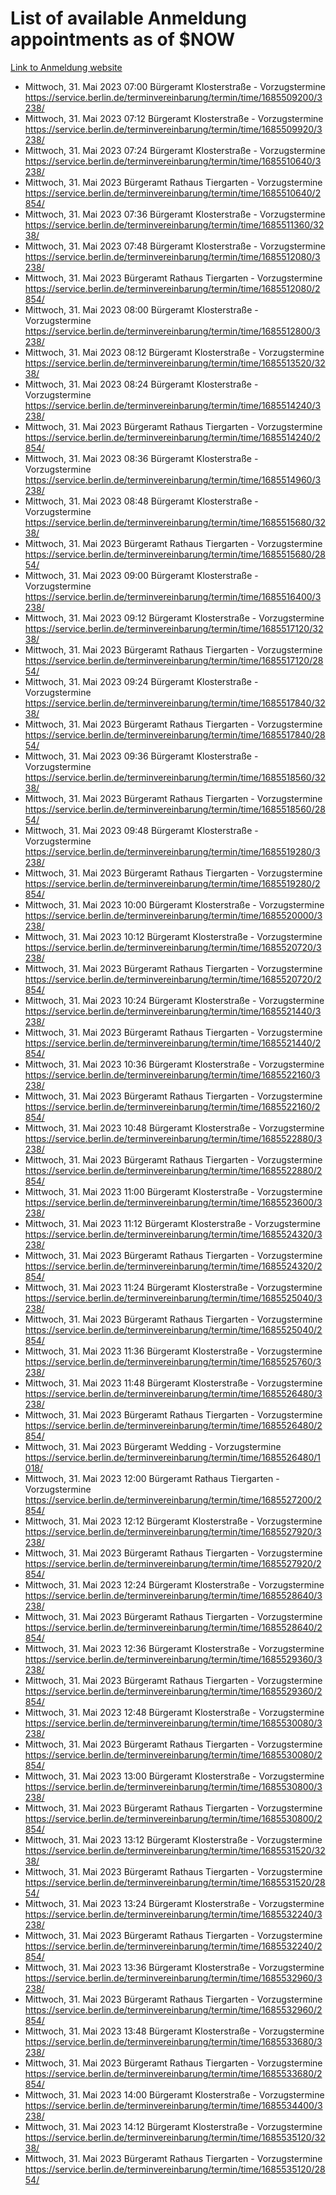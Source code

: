 # List of available Anmeldung appointments as of $NOW
[Link to Anmeldung website](https://service.berlin.de/terminvereinbarung/termin/tag.php?termin=1&anliegen[]=120686&dienstleisterlist=122210,122217,327316,122219,327312,122227,327314,122231,327346,122243,327348,122254,122252,329742,122260,329745,122262,329748,122271,327278,122273,327274,122277,327276,330436,122280,327294,122282,327290,122284,327292,122291,327270,122285,327266,122286,327264,122296,327268,150230,329760,122297,327286,122294,327284,122312,329763,122314,329775,122304,327330,122311,327334,122309,327332,317869,122281,327352,122279,329772,122283,122276,327324,122274,327326,122267,329766,122246,327318,122251,327320,122257,327322,122208,327298,122226,327300&herkunft=http%3A%2F%2Fservice.berlin.de%2Fdienstleistung%2F120686%2F)
- Mittwoch, 31. Mai 2023 07:00 Bürgeramt Klosterstraße - Vorzugstermine https://service.berlin.de/terminvereinbarung/termin/time/1685509200/3238/
- Mittwoch, 31. Mai 2023 07:12 Bürgeramt Klosterstraße - Vorzugstermine https://service.berlin.de/terminvereinbarung/termin/time/1685509920/3238/
- Mittwoch, 31. Mai 2023 07:24 Bürgeramt Klosterstraße - Vorzugstermine https://service.berlin.de/terminvereinbarung/termin/time/1685510640/3238/
- Mittwoch, 31. Mai 2023  Bürgeramt Rathaus Tiergarten - Vorzugstermine https://service.berlin.de/terminvereinbarung/termin/time/1685510640/2854/
- Mittwoch, 31. Mai 2023 07:36 Bürgeramt Klosterstraße - Vorzugstermine https://service.berlin.de/terminvereinbarung/termin/time/1685511360/3238/
- Mittwoch, 31. Mai 2023 07:48 Bürgeramt Klosterstraße - Vorzugstermine https://service.berlin.de/terminvereinbarung/termin/time/1685512080/3238/
- Mittwoch, 31. Mai 2023  Bürgeramt Rathaus Tiergarten - Vorzugstermine https://service.berlin.de/terminvereinbarung/termin/time/1685512080/2854/
- Mittwoch, 31. Mai 2023 08:00 Bürgeramt Klosterstraße - Vorzugstermine https://service.berlin.de/terminvereinbarung/termin/time/1685512800/3238/
- Mittwoch, 31. Mai 2023 08:12 Bürgeramt Klosterstraße - Vorzugstermine https://service.berlin.de/terminvereinbarung/termin/time/1685513520/3238/
- Mittwoch, 31. Mai 2023 08:24 Bürgeramt Klosterstraße - Vorzugstermine https://service.berlin.de/terminvereinbarung/termin/time/1685514240/3238/
- Mittwoch, 31. Mai 2023  Bürgeramt Rathaus Tiergarten - Vorzugstermine https://service.berlin.de/terminvereinbarung/termin/time/1685514240/2854/
- Mittwoch, 31. Mai 2023 08:36 Bürgeramt Klosterstraße - Vorzugstermine https://service.berlin.de/terminvereinbarung/termin/time/1685514960/3238/
- Mittwoch, 31. Mai 2023 08:48 Bürgeramt Klosterstraße - Vorzugstermine https://service.berlin.de/terminvereinbarung/termin/time/1685515680/3238/
- Mittwoch, 31. Mai 2023  Bürgeramt Rathaus Tiergarten - Vorzugstermine https://service.berlin.de/terminvereinbarung/termin/time/1685515680/2854/
- Mittwoch, 31. Mai 2023 09:00 Bürgeramt Klosterstraße - Vorzugstermine https://service.berlin.de/terminvereinbarung/termin/time/1685516400/3238/
- Mittwoch, 31. Mai 2023 09:12 Bürgeramt Klosterstraße - Vorzugstermine https://service.berlin.de/terminvereinbarung/termin/time/1685517120/3238/
- Mittwoch, 31. Mai 2023  Bürgeramt Rathaus Tiergarten - Vorzugstermine https://service.berlin.de/terminvereinbarung/termin/time/1685517120/2854/
- Mittwoch, 31. Mai 2023 09:24 Bürgeramt Klosterstraße - Vorzugstermine https://service.berlin.de/terminvereinbarung/termin/time/1685517840/3238/
- Mittwoch, 31. Mai 2023  Bürgeramt Rathaus Tiergarten - Vorzugstermine https://service.berlin.de/terminvereinbarung/termin/time/1685517840/2854/
- Mittwoch, 31. Mai 2023 09:36 Bürgeramt Klosterstraße - Vorzugstermine https://service.berlin.de/terminvereinbarung/termin/time/1685518560/3238/
- Mittwoch, 31. Mai 2023  Bürgeramt Rathaus Tiergarten - Vorzugstermine https://service.berlin.de/terminvereinbarung/termin/time/1685518560/2854/
- Mittwoch, 31. Mai 2023 09:48 Bürgeramt Klosterstraße - Vorzugstermine https://service.berlin.de/terminvereinbarung/termin/time/1685519280/3238/
- Mittwoch, 31. Mai 2023  Bürgeramt Rathaus Tiergarten - Vorzugstermine https://service.berlin.de/terminvereinbarung/termin/time/1685519280/2854/
- Mittwoch, 31. Mai 2023 10:00 Bürgeramt Klosterstraße - Vorzugstermine https://service.berlin.de/terminvereinbarung/termin/time/1685520000/3238/
- Mittwoch, 31. Mai 2023 10:12 Bürgeramt Klosterstraße - Vorzugstermine https://service.berlin.de/terminvereinbarung/termin/time/1685520720/3238/
- Mittwoch, 31. Mai 2023  Bürgeramt Rathaus Tiergarten - Vorzugstermine https://service.berlin.de/terminvereinbarung/termin/time/1685520720/2854/
- Mittwoch, 31. Mai 2023 10:24 Bürgeramt Klosterstraße - Vorzugstermine https://service.berlin.de/terminvereinbarung/termin/time/1685521440/3238/
- Mittwoch, 31. Mai 2023  Bürgeramt Rathaus Tiergarten - Vorzugstermine https://service.berlin.de/terminvereinbarung/termin/time/1685521440/2854/
- Mittwoch, 31. Mai 2023 10:36 Bürgeramt Klosterstraße - Vorzugstermine https://service.berlin.de/terminvereinbarung/termin/time/1685522160/3238/
- Mittwoch, 31. Mai 2023  Bürgeramt Rathaus Tiergarten - Vorzugstermine https://service.berlin.de/terminvereinbarung/termin/time/1685522160/2854/
- Mittwoch, 31. Mai 2023 10:48 Bürgeramt Klosterstraße - Vorzugstermine https://service.berlin.de/terminvereinbarung/termin/time/1685522880/3238/
- Mittwoch, 31. Mai 2023  Bürgeramt Rathaus Tiergarten - Vorzugstermine https://service.berlin.de/terminvereinbarung/termin/time/1685522880/2854/
- Mittwoch, 31. Mai 2023 11:00 Bürgeramt Klosterstraße - Vorzugstermine https://service.berlin.de/terminvereinbarung/termin/time/1685523600/3238/
- Mittwoch, 31. Mai 2023 11:12 Bürgeramt Klosterstraße - Vorzugstermine https://service.berlin.de/terminvereinbarung/termin/time/1685524320/3238/
- Mittwoch, 31. Mai 2023  Bürgeramt Rathaus Tiergarten - Vorzugstermine https://service.berlin.de/terminvereinbarung/termin/time/1685524320/2854/
- Mittwoch, 31. Mai 2023 11:24 Bürgeramt Klosterstraße - Vorzugstermine https://service.berlin.de/terminvereinbarung/termin/time/1685525040/3238/
- Mittwoch, 31. Mai 2023  Bürgeramt Rathaus Tiergarten - Vorzugstermine https://service.berlin.de/terminvereinbarung/termin/time/1685525040/2854/
- Mittwoch, 31. Mai 2023 11:36 Bürgeramt Klosterstraße - Vorzugstermine https://service.berlin.de/terminvereinbarung/termin/time/1685525760/3238/
- Mittwoch, 31. Mai 2023 11:48 Bürgeramt Klosterstraße - Vorzugstermine https://service.berlin.de/terminvereinbarung/termin/time/1685526480/3238/
- Mittwoch, 31. Mai 2023  Bürgeramt Rathaus Tiergarten - Vorzugstermine https://service.berlin.de/terminvereinbarung/termin/time/1685526480/2854/
- Mittwoch, 31. Mai 2023  Bürgeramt Wedding - Vorzugstermine https://service.berlin.de/terminvereinbarung/termin/time/1685526480/1018/
- Mittwoch, 31. Mai 2023 12:00 Bürgeramt Rathaus Tiergarten - Vorzugstermine https://service.berlin.de/terminvereinbarung/termin/time/1685527200/2854/
- Mittwoch, 31. Mai 2023 12:12 Bürgeramt Klosterstraße - Vorzugstermine https://service.berlin.de/terminvereinbarung/termin/time/1685527920/3238/
- Mittwoch, 31. Mai 2023  Bürgeramt Rathaus Tiergarten - Vorzugstermine https://service.berlin.de/terminvereinbarung/termin/time/1685527920/2854/
- Mittwoch, 31. Mai 2023 12:24 Bürgeramt Klosterstraße - Vorzugstermine https://service.berlin.de/terminvereinbarung/termin/time/1685528640/3238/
- Mittwoch, 31. Mai 2023  Bürgeramt Rathaus Tiergarten - Vorzugstermine https://service.berlin.de/terminvereinbarung/termin/time/1685528640/2854/
- Mittwoch, 31. Mai 2023 12:36 Bürgeramt Klosterstraße - Vorzugstermine https://service.berlin.de/terminvereinbarung/termin/time/1685529360/3238/
- Mittwoch, 31. Mai 2023  Bürgeramt Rathaus Tiergarten - Vorzugstermine https://service.berlin.de/terminvereinbarung/termin/time/1685529360/2854/
- Mittwoch, 31. Mai 2023 12:48 Bürgeramt Klosterstraße - Vorzugstermine https://service.berlin.de/terminvereinbarung/termin/time/1685530080/3238/
- Mittwoch, 31. Mai 2023  Bürgeramt Rathaus Tiergarten - Vorzugstermine https://service.berlin.de/terminvereinbarung/termin/time/1685530080/2854/
- Mittwoch, 31. Mai 2023 13:00 Bürgeramt Klosterstraße - Vorzugstermine https://service.berlin.de/terminvereinbarung/termin/time/1685530800/3238/
- Mittwoch, 31. Mai 2023  Bürgeramt Rathaus Tiergarten - Vorzugstermine https://service.berlin.de/terminvereinbarung/termin/time/1685530800/2854/
- Mittwoch, 31. Mai 2023 13:12 Bürgeramt Klosterstraße - Vorzugstermine https://service.berlin.de/terminvereinbarung/termin/time/1685531520/3238/
- Mittwoch, 31. Mai 2023  Bürgeramt Rathaus Tiergarten - Vorzugstermine https://service.berlin.de/terminvereinbarung/termin/time/1685531520/2854/
- Mittwoch, 31. Mai 2023 13:24 Bürgeramt Klosterstraße - Vorzugstermine https://service.berlin.de/terminvereinbarung/termin/time/1685532240/3238/
- Mittwoch, 31. Mai 2023  Bürgeramt Rathaus Tiergarten - Vorzugstermine https://service.berlin.de/terminvereinbarung/termin/time/1685532240/2854/
- Mittwoch, 31. Mai 2023 13:36 Bürgeramt Klosterstraße - Vorzugstermine https://service.berlin.de/terminvereinbarung/termin/time/1685532960/3238/
- Mittwoch, 31. Mai 2023  Bürgeramt Rathaus Tiergarten - Vorzugstermine https://service.berlin.de/terminvereinbarung/termin/time/1685532960/2854/
- Mittwoch, 31. Mai 2023 13:48 Bürgeramt Klosterstraße - Vorzugstermine https://service.berlin.de/terminvereinbarung/termin/time/1685533680/3238/
- Mittwoch, 31. Mai 2023  Bürgeramt Rathaus Tiergarten - Vorzugstermine https://service.berlin.de/terminvereinbarung/termin/time/1685533680/2854/
- Mittwoch, 31. Mai 2023 14:00 Bürgeramt Klosterstraße - Vorzugstermine https://service.berlin.de/terminvereinbarung/termin/time/1685534400/3238/
- Mittwoch, 31. Mai 2023 14:12 Bürgeramt Klosterstraße - Vorzugstermine https://service.berlin.de/terminvereinbarung/termin/time/1685535120/3238/
- Mittwoch, 31. Mai 2023  Bürgeramt Rathaus Tiergarten - Vorzugstermine https://service.berlin.de/terminvereinbarung/termin/time/1685535120/2854/
